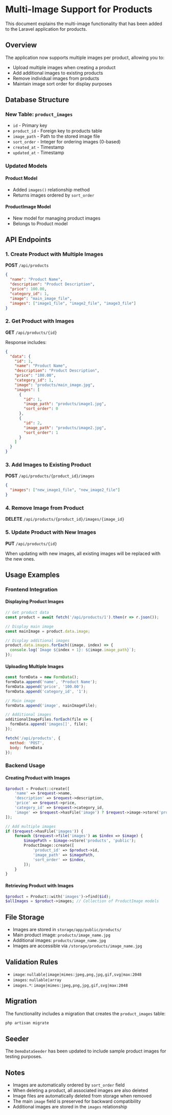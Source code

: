 # Multi-Image Support for Products

This document explains the multi-image functionality that has been added to the Laravel application for products.

## Overview

The application now supports multiple images per product, allowing you to:
- Upload multiple images when creating a product
- Add additional images to existing products
- Remove individual images from products
- Maintain image sort order for display purposes

## Database Structure

### New Table: `product_images`
- `id` - Primary key
- `product_id` - Foreign key to products table
- `image_path` - Path to the stored image file
- `sort_order` - Integer for ordering images (0-based)
- `created_at` - Timestamp
- `updated_at` - Timestamp

### Updated Models

#### Product Model
- Added `images()` relationship method
- Returns images ordered by `sort_order`

#### ProductImage Model
- New model for managing product images
- Belongs to Product model

## API Endpoints

### 1. Create Product with Multiple Images
**POST** `/api/products`

```json
{
  "name": "Product Name",
  "description": "Product Description",
  "price": 100.00,
  "category_id": 1,
  "image": "main_image_file",
  "images": ["image1_file", "image2_file", "image3_file"]
}
```

### 2. Get Product with Images
**GET** `/api/products/{id}`

Response includes:
```json
{
  "data": {
    "id": 1,
    "name": "Product Name",
    "description": "Product Description",
    "price": "100.00",
    "category_id": 1,
    "image": "products/main_image.jpg",
    "images": [
      {
        "id": 1,
        "image_path": "products/image1.jpg",
        "sort_order": 0
      },
      {
        "id": 2,
        "image_path": "products/image2.jpg",
        "sort_order": 1
      }
    ]
  }
}
```

### 3. Add Images to Existing Product
**POST** `/api/products/{product_id}/images`

```json
{
  "images": ["new_image1_file", "new_image2_file"]
}
```

### 4. Remove Image from Product
**DELETE** `/api/products/{product_id}/images/{image_id}`

### 5. Update Product with New Images
**PUT** `/api/products/{id}`

When updating with new images, all existing images will be replaced with the new ones.

## Usage Examples

### Frontend Integration

#### Displaying Product Images
```javascript
// Get product data
const product = await fetch('/api/products/1').then(r => r.json());

// Display main image
const mainImage = product.data.image;

// Display additional images
product.data.images.forEach((image, index) => {
  console.log(`Image ${index + 1}: ${image.image_path}`);
});
```

#### Uploading Multiple Images
```javascript
const formData = new FormData();
formData.append('name', 'Product Name');
formData.append('price', '100.00');
formData.append('category_id', '1');

// Main image
formData.append('image', mainImageFile);

// Additional images
additionalImageFiles.forEach(file => {
  formData.append('images[]', file);
});

fetch('/api/products', {
  method: 'POST',
  body: formData
});
```

### Backend Usage

#### Creating Product with Images
```php
$product = Product::create([
    'name' => $request->name,
    'description' => $request->description,
    'price' => $request->price,
    'category_id' => $request->category_id,
    'image' => $request->hasFile('image') ? $request->image->store('products', 'public') : null,
]);

// Add multiple images
if ($request->hasFile('images')) {
    foreach ($request->file('images') as $index => $image) {
        $imagePath = $image->store('products', 'public');
        ProductImage::create([
            'product_id' => $product->id,
            'image_path' => $imagePath,
            'sort_order' => $index,
        ]);
    }
}
```

#### Retrieving Product with Images
```php
$product = Product::with('images')->find($id);
$allImages = $product->images; // Collection of ProductImage models
```

## File Storage

- Images are stored in `storage/app/public/products/`
- Main product image: `products/image_name.jpg`
- Additional images: `products/image_name.jpg`
- Images are accessible via `/storage/products/image_name.jpg`

## Validation Rules

- `image`: `nullable|image|mimes:jpeg,png,jpg,gif,svg|max:2048`
- `images`: `nullable|array`
- `images.*`: `image|mimes:jpeg,png,jpg,gif,svg|max:2048`

## Migration

The functionality includes a migration that creates the `product_images` table:

```bash
php artisan migrate
```

## Seeder

The `DemoDataSeeder` has been updated to include sample product images for testing purposes.

## Notes

- Images are automatically ordered by `sort_order` field
- When deleting a product, all associated images are also deleted
- Image files are automatically deleted from storage when removed
- The main `image` field is preserved for backward compatibility
- Additional images are stored in the `images` relationship
